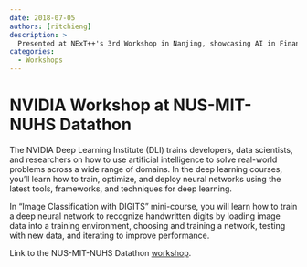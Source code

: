 ```yaml
---
date: 2018-07-05
authors: [ritchieng]
description: >
  Presented at NExT++'s 3rd Workshop in Nanjing, showcasing AI in Finance use cases.
categories:
  - Workshops
---
```


# NVIDIA Workshop at NUS-MIT-NUHS Datathon 

The NVIDIA Deep Learning Institute (DLI) trains developers, data scientists, and researchers on how to use artificial intelligence to solve real-world problems across a wide range of domains. In the deep learning courses, you’ll learn how to train, optimize, and deploy neural networks using the latest tools, frameworks, and techniques for deep learning.

<!-- more -->

In “Image Classification with DIGITS” mini-course, you will learn how to train a deep neural network to recognize handwritten digits by loading image data into a training environment, choosing and training a network, testing with new data, and iterating to improve performance.

Link to the NUS-MIT-NUHS Datathon [workshop](http://www.nus-datathon.com/workshop).